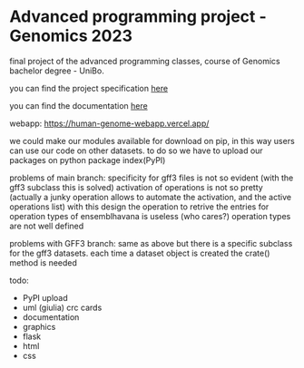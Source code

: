 # Advanced programming project - Genomics 2023
final project of the advanced programming classes, course of Genomics bachelor degree - UniBo.

you can find the project specification [here](MarkdownFiles/Project_specification.md)

you can find the documentation [here](MarkdownFiles/Documentation.md)

webapp: https://human-genome-webapp.vercel.app/


we could make our modules available for download on pip, in this way users can use our code on other datasets.
to do so we have to upload our packages on python package index(PyPI)

problems of main branch:
specificity for gff3 files is not so evident (with the gff3 subclass this is solved)
activation of operations is not so pretty (actually a junky operation allows to automate the activation, and the active operations list)
with this design the operation to retrive the entries for operation types of ensemblhavana is useless (who cares?)
operation types are not well defined

problems with GFF3 branch:
same as above but there is a specific subclass for the gff3 datasets.
each time a dataset object is created the crate() method is needed


todo:
- PyPI upload
- uml (giulia) crc cards
- documentation
- graphics
- flask
- html
- css